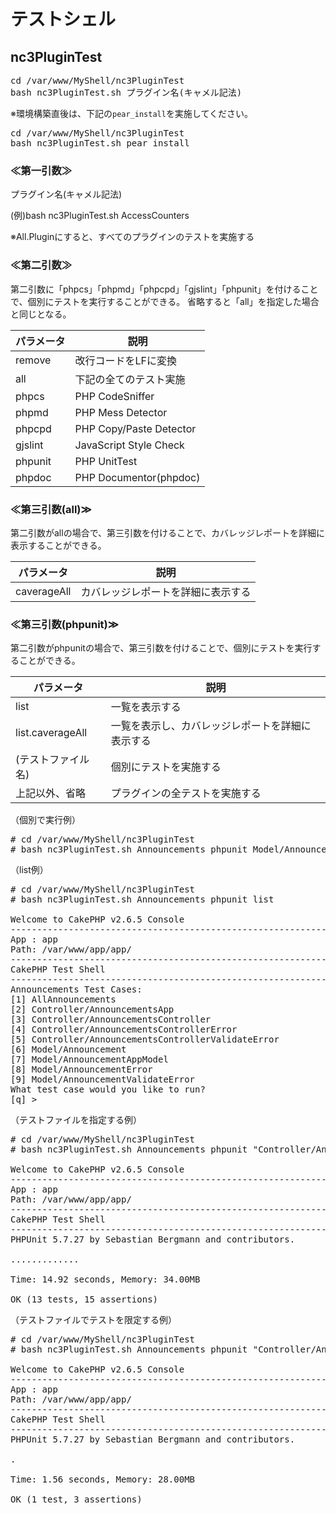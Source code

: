 # テストシェル

## nc3PluginTest

<pre>
cd /var/www/MyShell/nc3PluginTest
bash nc3PluginTest.sh プラグイン名(キャメル記法)
</pre>

※環境構築直後は、下記の`pear_install`を実施してください。

<pre>
cd /var/www/MyShell/nc3PluginTest
bash nc3PluginTest.sh pear_install
</pre>


### ≪第一引数≫

プラグイン名(キャメル記法)

(例)bash nc3PluginTest.sh AccessCounters

※All.Pluginにすると、すべてのプラグインのテストを実施する


### ≪第二引数≫

第二引数に「phpcs」「phpmd」「phpcpd」「gjslint」「phpunit」を付けることで、個別にテストを実行することができる。
省略すると「all」を指定した場合と同じとなる。

| パラメータ         | 説明                    |
| ------------------ | ----------------------- |
| remove             | 改行コードをLFに変換    |
| all                | 下記の全てのテスト実施  |
| phpcs              | PHP CodeSniffer         |
| phpmd              | PHP Mess Detector       |
| phpcpd             | PHP Copy/Paste Detector |
| gjslint            | JavaScript Style Check  |
| phpunit            | PHP UnitTest            |
| phpdoc             | PHP Documentor(phpdoc)  |

### ≪第三引数(all)≫

第二引数がallの場合で、第三引数を付けることで、カバレッジレポートを詳細に表示することができる。

| パラメータ         | 説明                               |
| ------------------ | ---------------------------------- |
| caverageAll        | カバレッジレポートを詳細に表示する |


### ≪第三引数(phpunit)≫

第二引数がphpunitの場合で、第三引数を付けることで、個別にテストを実行することができる。

| パラメータ         | 説明                                             |
| ------------------ | ------------------------------------------------ |
| list               | 一覧を表示する                                   |
| list.caverageAll   | 一覧を表示し、カバレッジレポートを詳細に表示する |
| (テストファイル名) | 個別にテストを実施する                           |
| 上記以外、省略     | プラグインの全テストを実施する                   |

（個別で実行例）
<pre>
# cd /var/www/MyShell/nc3PluginTest
# bash nc3PluginTest.sh Announcements phpunit Model/Announcement
</pre>

（list例）
<pre>
# cd /var/www/MyShell/nc3PluginTest
# bash nc3PluginTest.sh Announcements phpunit list

Welcome to CakePHP v2.6.5 Console
---------------------------------------------------------------
App : app
Path: /var/www/app/app/
---------------------------------------------------------------
CakePHP Test Shell
---------------------------------------------------------------
Announcements Test Cases:
[1] AllAnnouncements
[2] Controller/AnnouncementsApp
[3] Controller/AnnouncementsController
[4] Controller/AnnouncementsControllerError
[5] Controller/AnnouncementsControllerValidateError
[6] Model/Announcement
[7] Model/AnnouncementAppModel
[8] Model/AnnouncementError
[9] Model/AnnouncementValidateError
What test case would you like to run?  
[q] > 
</pre>

（テストファイルを指定する例）
<pre>
# cd /var/www/MyShell/nc3PluginTest
# bash nc3PluginTest.sh Announcements phpunit "Controller/AnnouncementsController/View"

Welcome to CakePHP v2.6.5 Console
---------------------------------------------------------------
App : app
Path: /var/www/app/app/
---------------------------------------------------------------
CakePHP Test Shell
---------------------------------------------------------------
PHPUnit 5.7.27 by Sebastian Bergmann and contributors.

.............                                                     13 / 13 (100%)

Time: 14.92 seconds, Memory: 34.00MB

OK (13 tests, 15 assertions)
</pre>

（テストファイルでテストを限定する例）
<pre>
# cd /var/www/MyShell/nc3PluginTest
# bash nc3PluginTest.sh Announcements phpunit "Controller/AnnouncementsController/View --filter testViewJson"

Welcome to CakePHP v2.6.5 Console
---------------------------------------------------------------
App : app
Path: /var/www/app/app/
---------------------------------------------------------------
CakePHP Test Shell
---------------------------------------------------------------
PHPUnit 5.7.27 by Sebastian Bergmann and contributors.

.                                                                   1 / 1 (100%)

Time: 1.56 seconds, Memory: 28.00MB

OK (1 test, 3 assertions)
</pre>
